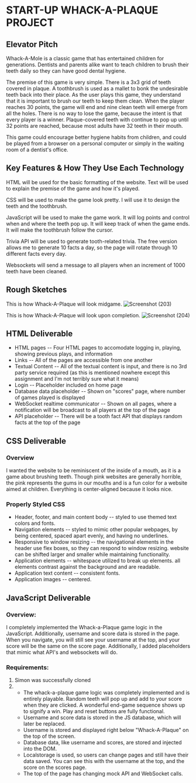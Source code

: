 # START-UP WHACK-A-PLAQUE PROJECT

## Elevator Pitch
Whack-A-Mole is a classic game that has entertained children for generations. Dentists and parents alike want to teach children to brush their teeth daily so they can have good dental hygiene.

The premise of this game is very simple. There is a 3x3 grid of teeth covered in plaque. A toothbrush is used as a mallet to bonk the undesirable teeth back into their place. As the user plays this game, they understand that it is important to brush our teeth to keep them clean. When the player reaches 30 points, the game will end and nine clean teeth will emerge from all the holes. There is no way to lose the game, because the intent is that every player is a winner. Plaque-covered teeth with continue to pop up until 32 points are reached, because most adults have 32 teeth in their mouth.

This game could encourage better hygiene habits from children, and could be played from a browser on a personal computer or simply in the waiting room of a dentist's office.

## Key Features & How They Use Each Technology
HTML will be used for the basic formatting of the website. Text will be used to explain the premise of the game and how it's played. 

CSS will be used to make the game look pretty. I will use it to design the teeth and the toothbrush.

JavaScript will be used to make the game work. It will log points and control when and where the teeth pop up. It will keep track of when the game ends. It will make the toothbrush follow the cursor.

Trivia API will be used to generate tooth-related trivia. The free version allows me to generate 10 facts a day, so the page will rotate through 10 different facts every day.

Websockets will send a message to all players when an increment of 1000 teeth have been cleaned.

## Rough Sketches

This is how Whack-A-Plaque will look midgame.
![Screenshot (203)](https://user-images.githubusercontent.com/112976867/236990774-04c57ea4-3875-4046-aed4-49b0b9bc2a15.png)

This is how Whack-A-Plaque will look upon completion.
![Screenshot (204)](https://user-images.githubusercontent.com/112976867/236990844-57266978-339e-4033-aabe-5d91cf14d9cf.png)

## HTML Deliverable
- HTML pages -- Four HTML pages to accomodate logging in, playing, showing previous plays, and information
- Links -- All of the pages are accessible from one another
- Textual Content -- All of the textual content is input, and there is no 3rd party service required (as this is mentioned nowhere except this assignment and I'm not terribly sure what it means)
- Login -- Placeholder included on home page
- Database data placeholder -- Shown on "scores" page, where number of games played is displayed
- WebSocket realtime communicator -- Shown on all pages, where a notification will be broadcast to all players at the top of the page
- API placeholder -- There will be a tooth fact API that displays random facts at the top of the page



## CSS Deliverable

### Overview

I wanted the website to be reminiscent of the inside of a mouth, as it is a game about brushing teeth. Though pink websites are generally horrible, the pink represents the gums in our mouths and is a fun color for a website aimed at children. Everything is center-aligned because it looks nice.

### Properly Styled CSS
- Header, footer, and main content body -- styled to use themed text colors and fonts. 
- Navigation elements -- styled to mimic other popular webpages, by being centered, spaced apart evenly, and having no underlines.
- Responsive to window resizing -- the navigational elements in the header use flex boxes, so they can respond to window resizing. website can be shifted larger and smaller while maintaining functionality.
- Application elements -- whitespace utilized to break up elements. all elements contrast against the background and are readable.
- Application text content -- consistent fonts.
- Application images -- centered.



## JavaScript Deliverable

### Overview:

I completely implemented the Whack-a-Plaque game logic in the JavaScript. Additionally, username and score data is stored in the page. When you navigate, you will still see your username at the top, and your score will be the same on the score page. Additionally, I added placeholders that mimic what API's and websockets will do.

### Requirements:

1. Simon was successfully cloned
2. - The whack-a-plaque game logic was completely implemented and is entirely playable. Random teeth will pop up and add to your score when they are clicked. A wonderful end-game sequence shows up to signify a win. Play and reset buttons are fully functional.
   - Username and score data is stored in the JS database, which will later be replaced.
   - Username is stored and displayed right below "Whack-A-Plaque" on the top of the screen.
   - Database data, like username and scores, are stored and injected into the DOM.
   - Localstorage is used, so users can change pages and still have their data saved. You can see this with the username at the top, and the score on the scores page.
   - The top of the page has changing mock API and WebSocket calls.

